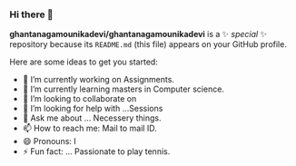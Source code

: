 ### Hi there 👋


**ghantanagamounikadevi/ghantanagamounikadevi** is a ✨ _special_ ✨ repository because its `README.md` (this file) appears on your GitHub profile.

Here are some ideas to get you started:

- 🔭 I’m currently working on Assignments.
- 🌱 I’m currently learning masters in Computer science.
- 👯 I’m looking to collaborate on  
- 🤔 I’m looking for help with ...Sessions
- 💬 Ask me about ... Necessery things.
- 📫 How to reach me: Mail to mail ID.
- 😄 Pronouns: I
- ⚡ Fun fact: ... Passionate to play tennis.
